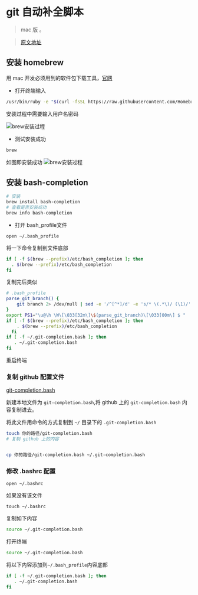 # git 自动补全脚本

> mac 版 。

> [原文地址](https://www.cnblogs.com/liboxncg/p/6740548.html)

## 安装 homebrew

用 mac 开发必须用到的软件包下载工具，[官网](https://brew.sh/index_zh-cn.html)

- 打开终端输入

```bash
/usr/bin/ruby -e "$(curl -fsSL https://raw.githubusercontent.com/Homebrew/install/master/install)"
```

安装过程中需要输入用户名密码

<img :src="$withBase('/assets/tools/git-completion01.png')" alt="brew安装过程">

- 测试安装成功

```bash
brew
```

如图即安装成功
<img :src="$withBase('/assets/tools/git-completion02.png')" alt="brew安装过程">

## 安装 bash-completion

```bash
# 安装
brew install bash-completion
# 查看是否安装成功
brew info bash-completion

```

- 打开 bash_profile文件

`open ~/.bash_profile`

将一下命令复制到文件底部

```bash
if [ -f $(brew --prefix)/etc/bash_completion ]; then
  . $(brew --prefix)/etc/bash_completion
fi
```

复制完后类似

```bash
# .bash_profile
parse_git_branch() {
    git branch 2> /dev/null | sed -e '/^[^*]/d' -e 's/* \(.*\)/ (\1)/'
}
export PS1="\u@\h \W\[\033[32m\]\$(parse_git_branch)\[\033[00m\] $ "
if [ -f $(brew --prefix)/etc/bash_completion ]; then
    . $(brew --prefix)/etc/bash_completion
  fi
if [ -f ~/.git-completion.bash ]; then
   . ~/.git-completion.bash
fi
```

重启终端

### 复制 github 配置文件

[git-completion.bash](https://github.com/git/git/blob/master/contrib/completion/git-completion.bash)


新建本地文件为 `git-completion.bash`,将 github 上的 `git-completion.bash` 内容复制进去。

将此文件用命令的方式复制到 `~/` 目录下的 `.git-completion.bash`

```bash
touch 你的路径/git-completion.bash
# 复制 github 上的内容


cp 你的路径/git-completion.bash ~/.git-completion.bash

```

### 修改 .bashrc 配置

`open ~/.bashrc`

如果没有该文件

`touch ~/.bashrc`

复制如下内容

```bash
source ~/.git-completion.bash
```

打开终端

```bash
source ~/.git-completion.bash
```

将以下内容添加到`~/.bash_profile`内容底部

```bash
if [ -f ~/.git-completion.bash ]; then
   . ~/.git-completion.bash
fi
```